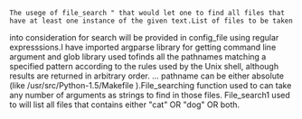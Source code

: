     The usege of file_search " that would let one to find all files that have at least one instance of the given text.List of files to be taken 
into consideration for search will be provided in config_file using regular expresssions.I have imported argparse library for getting command 
line argument  and glob library used tofinds all the pathnames matching a specified pattern according to the rules used by the Unix shell, 
although results are returned in arbitrary order. ... pathname can be either absolute (like /usr/src/Python-1.5/Makefile ).File_searching function 
used to can take any number of arguments as strings to find in those files. File_search1 used to will list all files that contains either "cat" OR 
"dog" OR both.